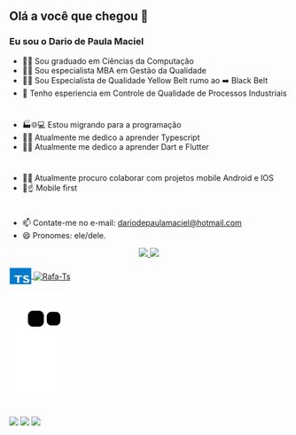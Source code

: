 ## Olá a você que chegou 👋
### Eu sou o Dario de Paula Maciel

- 🌳📜 Sou graduado em Ciências da Computação
- 🌳📜 Sou especialista MBA em Gestão da Qualidade
- 🌳📜 Sou Especialista de Qualidade Yellow Belt  rumo ao ➡️ Black Belt
- 🍎 Tenho esperiencia em Controle de Qualidade de Processos Industriais
#
- 🏭🌐💻 Estou migrando para a programação
- 🌱🔭 Atualmente me dedico a aprender Typescript
- 🌱🔭 Atualmente me dedico a aprender Dart e Flutter
#
- 👯📱 Atualmente procuro colaborar com projetos mobile Android e IOS
- 📱☝️ Mobile first
#
- 📫 Contate-me no e-mail: dariodepaulamaciel@hotmail.com
- 😄 Pronomes: ele/dele.

<div align="center">
  <a href="https://github.com/dariopmaciel">
  <img height="156em" src="https://github-readme-stats.vercel.app/api?username=dariopmaciel&show_icons=true&theme=tokyonight&include_all_commits=true&count_private=true"/>
  <img height="156em" src="https://github-readme-stats.vercel.app/api/top-langs/?username=dariopmaciel&layout=compact&langs_count=7&theme=tokyonight"/>
</div>
<div style="display: inline_block"><br>
  <img align="center" alt="Rafa-Ts" height="30" width="40" src="https://raw.githubusercontent.com/devicons/devicon/master/icons/typescript/typescript-plain.svg">
  
  <img align="center" alt="Rafa-Ts" height="30" width="40" src="https://cdn.jsdelivr.net/gh/devicons/devicon/icons/flutter/flutter-original.svg">
</div> 

![Snake animation](https://github.com/dariopmaciel/dariopmaciel/blob/output/github-contribution-grid-snake.svg)
  
##
  
<div> 
  <a href="https://www.instagram.com/dariodepaulamaciel/" target="_blank"><img src="https://img.shields.io/badge/-Instagram-%23E4405F?style=for-the-badge&logo=instagram&logoColor=white" target="_blank"></a>
  <a href="https://www.linkedin.com/in/dario-maciel-028bb8119/" target="_blank"><img src="https://img.shields.io/badge/-LinkedIn-%230077B5?style=for-the-badge&logo=linkedin&logoColor=white" target="_blank"></a>   
  <a href = "mailto:dariodepaulamaciel@hotmail.com"><img src="https://img.shields.io/badge/Microsoft_Outlook-0078D4?style=for-the-badge&logo=microsoft-outlook&logoColor=white"></a>
</div>
